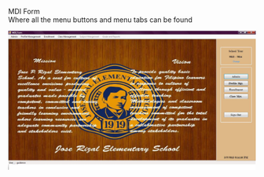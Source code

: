 MDI Form
</br>
Where all the menu buttons and menu tabs can be found

![MDI form image](./MDI_Form.jpg)